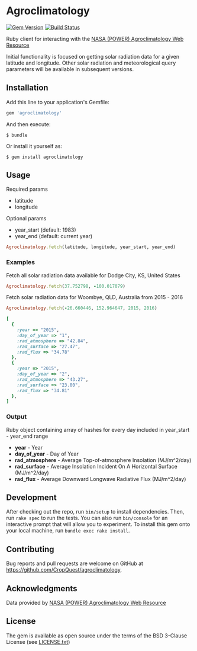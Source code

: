 # Agroclimatology

[![Gem Version](http://img.shields.io/gem/v/agroclimatology.svg)][gem]
[![Build Status](http://img.shields.io/travis/CropQuest/agroclimatology.svg)][travis]

[gem]: https://rubygems.org/gems/agroclimatology
[travis]: http://travis-ci.org/CropQuest/agroclimatology

Ruby client for interacting with the [NASA (POWER) Agroclimatology Web Resource](http://power.larc.nasa.gov/cgi-bin/agro.cgi)

Initial functionality is focused on getting solar radiation data
for a given latitude and longitude. Other solar radiation and meteorological
query parameters will be available in subsequent versions.

## Installation

Add this line to your application's Gemfile:

```ruby
gem 'agroclimatology'
```

And then execute:

    $ bundle

Or install it yourself as:

    $ gem install agroclimatology

## Usage

Required params
- latitude
- longitude

Optional params
- year_start (default: 1983)
- year_end (default: current year)

```ruby
Agroclimatology.fetch(latitude, longitude, year_start, year_end)
```

### Examples

Fetch all solar radiation data available for Dodge City, KS, United States
```ruby
Agroclimatology.fetch(37.752798, -100.017079)
```

Fetch solar radiation data for Woombye, QLD, Australia from 2015 - 2016
```ruby
Agroclimatology.fetch(-26.660446, 152.964647, 2015, 2016)
```

```ruby
[
  {
    :year => "2015",
    :day_of_year => "1",
    :rad_atmosphere => "42.84",
    :rad_surface => "27.47",
    :rad_flux => "34.78"
  },
  {
    :year => "2015",
    :day_of_year => "2",
    :rad_atmosphere => "43.27",
    :rad_surface => "23.00",
    :rad_flux => "34.81"
  },
]
```

### Output

Ruby object containing array of hashes for every day included in year_start - year_end range
- **year**                - Year
- **day_of_year**         - Day of Year
- **rad_atmosphere** - Average Top-of-atmosphere Insolation (MJ/m^2/day)
- **rad_surface** - Average Insolation Incident On A Horizontal Surface (MJ/m^2/day)  
- **rad_flux** - Average Downward Longwave Radiative Flux (MJ/m^2/day)  

## Development

After checking out the repo, run `bin/setup` to install dependencies. Then, run `rake spec` to run the tests. You can also run `bin/console` for an interactive prompt that will allow you to experiment. To install this gem onto your local machine, run `bundle exec rake install`.

## Contributing

Bug reports and pull requests are welcome on GitHub at https://github.com/CropQuest/agroclimatology.

## Acknowledgments

Data provided by [NASA (POWER) Agroclimatology Web Resource](http://power.larc.nasa.gov/cgi-bin/agro.cgi)

## License

The gem is available as open source under the terms of the BSD 3-Clause License (see [LICENSE.txt](https://github.com/CropQuest/agroclimatology/blob/master/LICENSE.txt))
